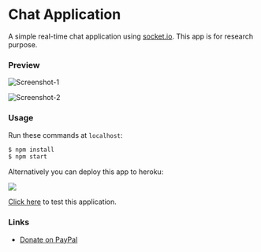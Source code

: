 # Chat Application

A simple real-time chat application using [socket.io](https://socket.io). This app is for research purpose.

### Preview

![Screenshot-1](https://i.ibb.co/CtRhhLh/Screenshot-from-2020-08-02-21-10-07.png)

![Screenshot-2](https://i.ibb.co/C2k1r7L/Screenshot-from-2020-08-02-21-12-53.png)

### Usage

Run these commands at `localhost`:
```sh
$ npm install
$ npm start
```

Alternatively you can deploy this app to heroku:

[![](https://camo.githubusercontent.com/c0824806f5221ebb7d25e559568582dd39dd1170/68747470733a2f2f7777772e6865726f6b7563646e2e636f6d2f6465706c6f792f627574746f6e2e706e67)](https://heroku.com/deploy?template=https://github.com/therealsujitk/socketio-chat-app)

[Click here](https://therealsujitk-socketio-chat.herokuapp.com/) to test this application.

### Links

- [Donate on PayPal](https://therealsuji.tk/donate)

